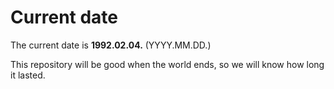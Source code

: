 # Current date

The current date is **1992.02.04.** (YYYY.MM.DD.)

This repository will be good when the world ends, so we will know how long it lasted.